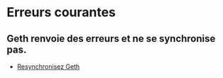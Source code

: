 # Erreurs courantes

## Geth renvoie des erreurs et ne se synchronise pas.

* [Resynchronisez Geth](../../tutorials/resync-geth)
